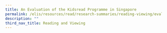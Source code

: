 ```yaml
---
title: An Evaluation of the Kidsread Programme in Singapore
permalink: /elis/resources/read/research-summaries/reading-viewing/evaluation-of-kidsread-programme-singapore/
description: ""
third_nav_title: Reading and Viewing
---
```


